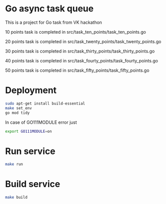 # Go async task queue

This is a project for Go task from VK hackathon 

10 points task is completed in src/task_ten_points/task_ten_points.go

20 points task is completed in src/task_twenty_points/task_twenty_points.go

30 points task is completed in src/task_thirty_points/task_thirty_points.go

40 points task is completed in src/task_fourty_points/task_fourty_points.go

50 points task is completed in src/task_fifty_points/task_fifty_points.go

# Deployment

```bash
sudo apt-get install build-essential
make set_env
go mod tidy
```

In case of GO111MODULE error just
```bash
export GO111MODULE=on
```

# Run service

```bash
make run
```

# Build service
```bash
make build
```

